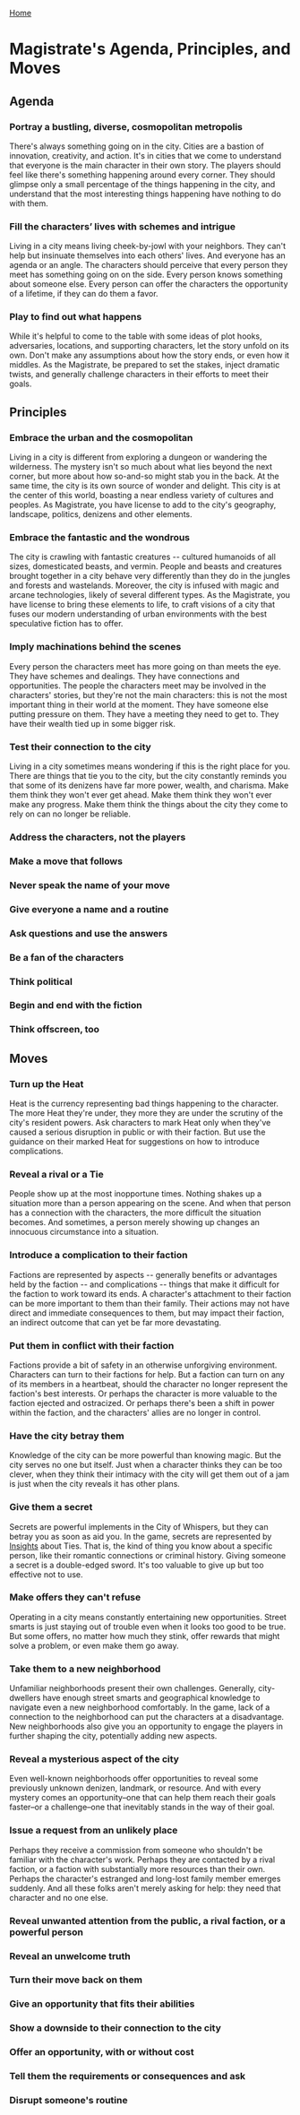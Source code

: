 [Home](index.md)

# Magistrate's Agenda, Principles, and Moves
## Agenda
### Portray a bustling, diverse, cosmopolitan metropolis
There's always something going on in the city. Cities are a bastion of innovation, creativity, and action. It's in cities that we come to understand that everyone is the main character in their own story. The players should feel like there's something happening around every corner. They should glimpse only a small percentage of the things happening in the city, and understand that the most interesting things happening have nothing to do with them.

### Fill the characters’ lives with schemes and intrigue
Living in a city means living cheek-by-jowl with your neighbors. They can't help but insinuate themselves into each others' lives. And everyone has an agenda or an angle. The characters should perceive that every person they meet has something going on on the side. Every person knows something about someone else. Every person can offer the characters the opportunity of a lifetime, if they can do them a favor.

### Play to find out what happens
While it's helpful to come to the table with some ideas of plot hooks, adversaries, locations, and supporting characters, let the story unfold on its own. Don't make any assumptions about how the story ends, or even how it middles. As the Magistrate, be prepared to set the stakes, inject dramatic twists, and generally challenge characters in their efforts to meet their goals.


## Principles
### Embrace the urban and the cosmopolitan
Living in a city is different from exploring a dungeon or wandering the wilderness. The mystery isn't so much about what lies beyond the next corner, but more about how so-and-so might stab you in the back. At the same time, the city is its own source of wonder and delight. This city is at the center of this world, boasting a near endless variety of cultures and peoples. As Magistrate, you have license to add to the city's geography, landscape, politics, denizens and other elements.

### Embrace the fantastic and the wondrous
The city is crawling with fantastic creatures -- cultured humanoids of all sizes, domesticated beasts, and vermin. People and beasts and creatures brought together in a city behave very differently than they do in the jungles and forests and wastelands. Moreover, the city is infused with magic and arcane technologies, likely of several different types. As the Magistrate, you have license to bring these elements to life, to craft visions of a city that fuses our modern understanding of urban environments with the best speculative fiction has to offer.

### Imply machinations behind the scenes
Every person the characters meet has more going on than meets the eye. They have schemes and dealings. They have connections and opportunities. The people the characters meet may be involved in the characters' stories, but they're not the main characters: this is not the most important thing in their world at the moment. They have someone else putting pressure on them. They have a meeting they need to get to. They have their wealth tied up in some bigger risk.

### Test their connection to the city
Living in a city sometimes means wondering if this is the right place for you. There are things that tie you to the city, but the city constantly reminds you that some of its denizens have far more power, wealth, and charisma. Make them think they won't ever get ahead. Make them think they won't ever make any progress. Make them think the things about the city they come to rely on can no longer be reliable.

### Address the characters, not the players
### Make a move that follows
### Never speak the name of your move
### Give everyone a name and a routine
### Ask questions and use the answers
### Be a fan of the characters
### Think political
### Begin and end with the fiction
### Think offscreen, too


## Moves
### Turn up the Heat
Heat is the currency representing bad things happening to the character. The more Heat they're under, they more they are under the scrutiny of the city's resident powers. Ask characters to mark Heat only when they've caused a serious disruption in public or with their faction. But use the guidance on their marked Heat for suggestions on how to introduce complications.

### Reveal a rival or a Tie
People show up at the most inopportune times. Nothing shakes up a situation more than a person appearing on the scene. And when that person has a connection with the characters, the more difficult the situation becomes. And sometimes, a person merely showing up changes an innocuous circumstance into a situation.

### Introduce a complication to their faction
Factions are represented by aspects -- generally benefits or advantages held by the faction -- and complications -- things that make it difficult for the faction to work toward its ends. A character's attachment to their faction can be more important to them than their family. Their actions may not have direct and immediate consequences to them, but may impact their faction, an indirect outcome that can yet be far more devastating.

### Put them in conflict with their faction
Factions provide a bit of safety in an otherwise unforgiving environment. Characters can turn to their factions for help. But a faction can turn on any of its members in a heartbeat, should the character no longer represent the faction's best interests. Or perhaps the character is more valuable to the faction ejected and ostracized. Or perhaps there's been a shift in power within the faction, and the characters' allies are no longer in control. 

### Have the city betray them
Knowledge of the city can be more powerful than knowing magic. But the city serves no one but itself. Just when a character thinks they can be too clever, when they think their intimacy with the city will get them out of a jam is just when the city reveals it has other plans.

### Give them a secret
Secrets are powerful implements in the City of Whispers, but they can betray you as soon as aid you. In the game, secrets are represented by [Insights](Lists.md#secrets) about Ties. That is, the kind of thing you know about a specific person, like their romantic connections or criminal history. Giving someone a secret is a double-edged sword. It's too valuable to give up but too effective not to use.

### Make offers they can't refuse
Operating in a city means constantly entertaining new opportunities. Street smarts is just staying out of trouble even when it looks too good to be true. But some offers, no matter how much they stink, offer rewards that might solve a problem, or even make them go away.

### Take them to a new neighborhood
Unfamiliar neighborhoods present their own challenges. Generally, city-dwellers have enough street smarts and geographical knowledge to navigate even a new neighborhood comfortably. In the game, lack of a connection to the neighborhood can put the characters at a disadvantage. New neighborhoods also give you an opportunity to engage the players in further shaping the city, potentially adding new aspects.

### Reveal a mysterious aspect of the city
Even well-known neighborhoods offer opportunities to reveal some previously unknown denizen, landmark, or resource. And with every mystery comes an opportunity–one that can help them reach their goals faster–or a challenge–one that inevitably stands in the way of their goal.

### Issue a request from an unlikely place
Perhaps they receive a commission from someone who shouldn't be familiar with the character's work. Perhaps they are contacted by a rival faction, or a faction with substantially more resources than their own. Perhaps the character's estranged and long-lost family member emerges suddenly. And all these folks aren't merely asking for help: they need that character and no one else.



### Reveal unwanted attention from the public, a rival faction, or a powerful person
### Reveal an unwelcome truth
### Turn their move back on them
### Give an opportunity that fits their abilities
### Show a downside to their connection to the city
### Offer an opportunity, with or without cost
### Tell them the requirements or consequences and ask
### Disrupt someone's routine
